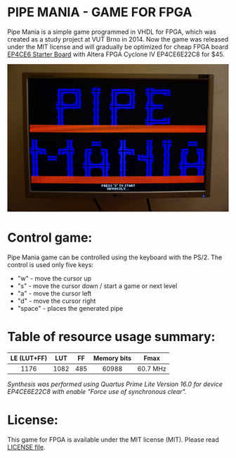 # PIPE MANIA - GAME FOR FPGA

Pipe Mania is a simple game programmed in VHDL for FPGA, which was created as a study project at VUT Brno in 2014.
Now the game was released under the MIT license and will gradually be optimized for cheap FPGA board [EP4CE6 Starter Board](http://www.ebay.com/itm/111975895262) with Altera FPGA Cyclone IV EP4CE6E22C8 for $45.

![Start Screen](docs/start_screen.JPG?raw=true)

# Control game:

Pipe Mania game can be controlled using the keyboard with the PS/2. The control is used only five keys:

* "w" - move the cursor up
* "s" - move the cursor down / start a game or next level
* "a" - move the cursor left
* "d" - move the cursor right
* "space" - places the generated pipe

# Table of resource usage summary:

LE (LUT+FF) | LUT | FF | Memory bits | Fmax
:---:|:---:|:---:|:---:|:---:
 1176 | 1082 | 485 | 60988 | 60.7 MHz

*Synthesis was performed using Quartus Prime Lite Version 16.0 for device EP4CE6E22C8 with enable "Force use of synchronous clear".*

# License:

This game for FPGA is available under the MIT license (MIT). Please read [LICENSE file](LICENSE).
